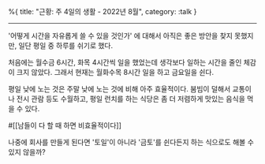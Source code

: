 %{
title: "근황: 주 4일의 생활 - 2022년 8월",
category: :talk
}

---

'어떻게 시간을 자유롭게 쓸 수 있을 것인가' 에 대해서 아직은 좋은 방안을 찾지 못했지만, 일단 평일 중 하루를 쉬기로 했다.

처음에는 월수금 6시간, 화목 4시간씩 일을 했었는데 생각보다 일하는 시간을 줄인 체감이 크지 않았다.
그래서 현재는 월화수목 8시간 일을 하고 금요일을 쉰다.

평일 낮에 노는 것은 주말 낮에 노는 것에 비해 아주 효율적이다. 붐빔이 덜해서 교통이나 전시 관람 등도 수월하고, 평일 런치를 하는 식당은 좀 더 저렴하게 맛있는 음식을 먹을 수 있다.

#[[남들이 다 할 때 하면 비효율적이다]]

나중에 회사를 만들게 된다면 '토일'이 아니라 '금토'를 쉰다든지 하는 식으로도 해볼 수 있지 않을까?
